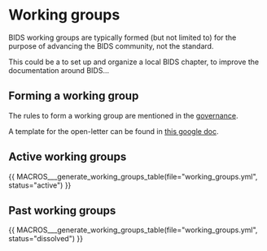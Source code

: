 # Working groups

BIDS working groups are typically formed (but not limited to)
for the purpose of advancing the BIDS community, not the standard.

This could be a to set up and organize a local BIDS chapter,
to improve the documentation around BIDS...

## Forming a working group

The rules to form a working group are mentioned in the [governance](./governance.md#other-working-groups).

A template for the open-letter can be found in [this google doc](https://docs.google.com/document/d/1JfTliUcpyRAGdiZSHObkvZFdkrxPTclQTvolr8ssNHM/edit).

## Active working groups

{{ MACROS___generate_working_groups_table(file="working_groups.yml", status="active") }}

## Past working groups

{{ MACROS___generate_working_groups_table(file="working_groups.yml", status="dissolved") }}
